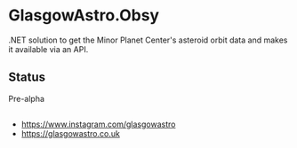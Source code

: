 # GlasgowAstro.Obsy
.NET solution to get the Minor Planet Center's asteroid orbit data and makes it available via an API.

## Status
Pre-alpha

##
- https://www.instagram.com/glasgowastro
- https://glasgowastro.co.uk
